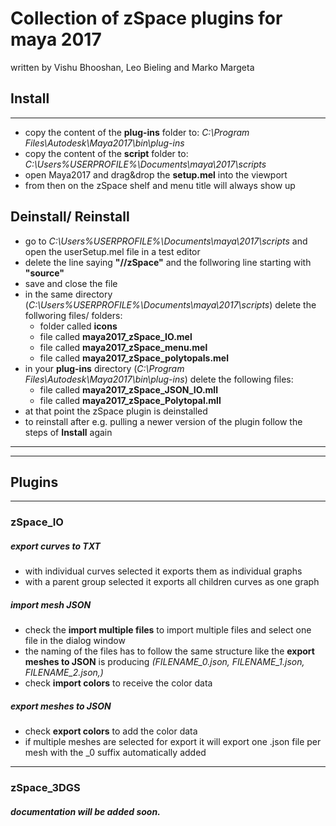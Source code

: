 # Collection of zSpace plugins for maya 2017 
written by Vishu Bhooshan, Leo Bieling and Marko Margeta

## Install
---
* copy the content of the **plug-ins** folder to: *C:\Program Files\Autodesk\Maya2017\bin\plug-ins*
* copy the content of the **script** folder to: *C:\Users\%USERPROFILE%\Documents\maya\2017\scripts*
* open Maya2017 and drag&drop the **setup.mel** into the viewport
* from then on the zSpace shelf and menu title will always show up

## Deinstall/ Reinstall

* go to *C:\Users\%USERPROFILE%\Documents\maya\2017\scripts* and open the userSetup.mel file in a test editor
* delete the line saying **"//zSpace"** and the follworing line starting with **"source"**
* save and close the file
* in the same directory (*C:\Users\%USERPROFILE%\Documents\maya\2017\scripts*) delete the follworing files/ folders:
  * folder called **icons**
  * file called **maya2017_zSpace_IO.mel**
  * file called **maya2017_zSpace_menu.mel**
  * file called **maya2017_zSpace_polytopals.mel**
* in your **plug-ins** directory (*C:\Program Files\Autodesk\Maya2017\bin\plug-ins*) delete the following files:
  * file called **maya2017_zSpace_JSON_IO.mll**
  * file called **maya2017_zSpace_Polytopal.mll**
* at that point the zSpace plugin is deinstalled
* to reinstall after e.g. pulling a newer version of the plugin follow the steps of **Install** again
---
---
## Plugins
---

### zSpace_IO
##### export curves to TXT
* with individual curves selected it exports them as individual graphs
* with a parent group selected it exports all children curves as one graph

##### import mesh JSON
* check the **import multiple files** to import multiple files and select one file in the dialog window
* the naming of the files has to follow the same structure like the **export meshes to JSON** is producing _(FILENAME_0.json, FILENAME_1.json, FILENAME_2.json,)_
* check **import colors** to receive the color data

##### export meshes to JSON
* check **export colors** to add the color data
* if multiple meshes are selected for export it will export one .json file per mesh with the _0 suffix automatically added
---
### zSpace_3DGS
##### documentation will be added soon.
